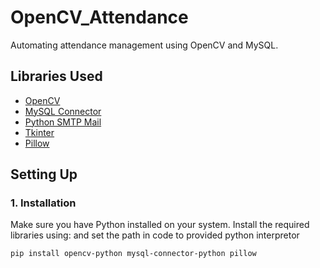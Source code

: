 # OpenCV_Attendance

Automating attendance management using OpenCV and MySQL.

## Libraries Used

- [OpenCV](https://opencv.org/)
- [MySQL Connector](https://dev.mysql.com/downloads/connector/python/)
- [Python SMTP Mail](https://docs.python.org/3/library/smtplib.html)
- [Tkinter](https://docs.python.org/3/library/tkinter.html)
- [Pillow](https://pillow.readthedocs.io/)

## Setting Up

### 1. Installation

Make sure you have Python installed on your system. Install the required libraries using:
and set the path in code to provided python interpretor 

```bash
pip install opencv-python mysql-connector-python pillow
